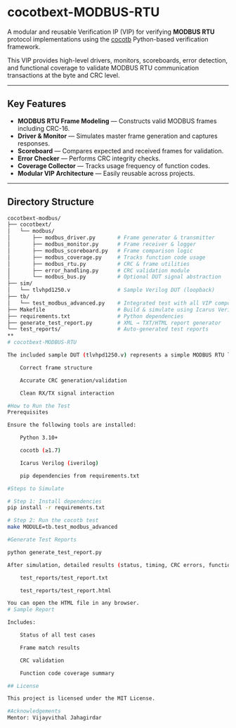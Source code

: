 # cocotbext-MODBUS-RTU

A modular and reusable Verification IP (VIP) for verifying **MODBUS RTU** protocol implementations using the [cocotb](https://github.com/cocotb/cocotb) Python-based verification framework.

This VIP provides high-level drivers, monitors, scoreboards, error detection, and functional coverage to validate MODBUS RTU communication transactions at the byte and CRC level.

---

##  Key Features

- **MODBUS RTU Frame Modeling** — Constructs valid MODBUS frames including CRC-16.
- **Driver & Monitor** — Simulates master frame generation and captures responses.
- **Scoreboard** — Compares expected and received frames for validation.
- **Error Checker** — Performs CRC integrity checks.
- **Coverage Collector** — Tracks usage frequency of function codes.
- **Modular VIP Architecture** — Easily reusable across projects.

---

##  Directory Structure

```bash
cocotbext-modbus/
├── cocotbext/
│   └── modbus/
│       ├── modbus_driver.py       # Frame generator & transmitter
│       ├── modbus_monitor.py      # Frame receiver & logger
│       ├── modbus_scoreboard.py   # Frame comparison logic
│       ├── modbus_coverage.py     # Tracks function code usage
│       ├── modbus_rtu.py          # CRC & frame utilities
│       ├── error_handling.py      # CRC validation module
│       └── modbus_bus.py          # Optional DUT signal abstraction
├── sim/
│   └── tlvhpd1250.v               # Sample Verilog DUT (loopback)
├── tb/
│   └── test_modbus_advanced.py    # Integrated test with all VIP components
├── Makefile                       # Build & simulate using Icarus Verilog
├── requirements.txt               # Python dependencies
├── generate_test_report.py        # XML → TXT/HTML report generator
└── test_reports/                  # Auto-generated test reports
**
# cocotbext-MODBUS-RTU

The included sample DUT (tlvhpd1250.v) represents a simple MODBUS RTU loopback interface. It echoes transmitted tx_data on the rx_data output when both tx_enable and rx_enable are active. This behavior is ideal for validating the correctness of transmitted and received frames, and it helps demonstrate:

    Correct frame structure

    Accurate CRC generation/validation

    Clean RX/TX signal interaction

#How to Run the Test
Prerequisites

Ensure the following tools are installed:

    Python 3.10+

    cocotb (≥1.7)

    Icarus Verilog (iverilog)

    pip dependencies from requirements.txt

#Steps to Simulate

# Step 1: Install dependencies
pip install -r requirements.txt

# Step 2: Run the cocotb test
make MODULE=tb.test_modbus_advanced

#Generate Test Reports

python generate_test_report.py

After simulation, detailed results (status, timing, CRC errors, function code coverage) will be saved under:

    test_reports/test_report.txt

    test_reports/test_report.html

You can open the HTML file in any browser.
# Sample Report

Includes:

    Status of all test cases

    Frame match results

    CRC validation

    Function code coverage summary

## License

This project is licensed under the MIT License.

#Acknowledgements
Mentor: Vijayvithal Jahagirdar
